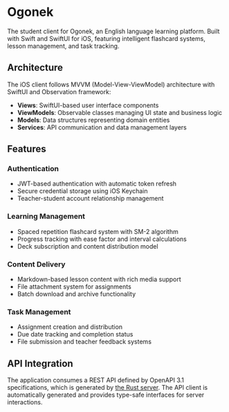 # Ogonek

The student client for Ogonek, an English language learning platform. Built with Swift and SwiftUI for iOS, featuring intelligent flashcard systems, lesson management, and task tracking.

## Architecture

The iOS client follows MVVM (Model-View-ViewModel) architecture with SwiftUI and Observation framework:

- **Views**: SwiftUI-based user interface components
- **ViewModels**: Observable classes managing UI state and business logic
- **Models**: Data structures representing domain entities
- **Services**: API communication and data management layers

## Features

### Authentication
- JWT-based authentication with automatic token refresh
- Secure credential storage using iOS Keychain
- Teacher-student account relationship management

### Learning Management
- Spaced repetition flashcard system with SM-2 algorithm
- Progress tracking with ease factor and interval calculations
- Deck subscription and content distribution model

### Content Delivery
- Markdown-based lesson content with rich media support
- File attachment system for assignments
- Batch download and archive functionality

### Task Management
- Assignment creation and distribution
- Due date tracking and completion status
- File submission and teacher feedback systems

## API Integration

The application consumes a REST API defined by OpenAPI 3.1 specifications, which is generated by [the Rust server](https://github.com/noxlovette/Ogonek). The API client is automatically generated and provides type-safe interfaces for server interactions.
